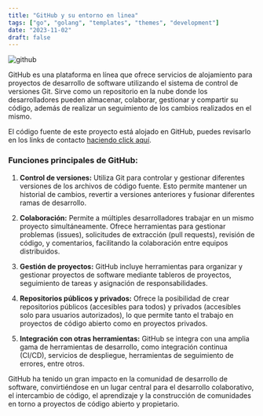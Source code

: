 ```yaml
---
title: "GitHub y su entorno en linea"
tags: ["go", "golang", "templates", "themes", "development"]
date: "2023-11-02"
draft: false
---
```

![github](/GitHub-logo.png)

GitHub es una plataforma en línea que ofrece servicios de alojamiento para proyectos de desarrollo de software utilizando el sistema de control de versiones Git. Sirve como un repositorio en la nube donde los desarrolladores pueden almacenar, colaborar, gestionar y compartir su código, además de realizar un seguimiento de los cambios realizados en el mismo.

El código fuente de este proyecto está alojado en GitHub, puedes revisarlo en los links de contacto [haciendo click aquí](https://github.com/Samo9829/blog_hugo).

### Funciones principales de GitHub:

1. **Control de versiones:** Utiliza Git para controlar y gestionar diferentes versiones de los archivos de código fuente. Esto permite mantener un historial de cambios, revertir a versiones anteriores y fusionar diferentes ramas de desarrollo.

2. **Colaboración:** Permite a múltiples desarrolladores trabajar en un mismo proyecto simultáneamente. Ofrece herramientas para gestionar problemas (issues), solicitudes de extracción (pull requests), revisión de código, y comentarios, facilitando la colaboración entre equipos distribuidos.

3. **Gestión de proyectos:** GitHub incluye herramientas para organizar y gestionar proyectos de software mediante tableros de proyectos, seguimiento de tareas y asignación de responsabilidades.

4. **Repositorios públicos y privados:** Ofrece la posibilidad de crear repositorios públicos (accesibles para todos) y privados (accesibles solo para usuarios autorizados), lo que permite tanto el trabajo en proyectos de código abierto como en proyectos privados.

5. **Integración con otras herramientas:** GitHub se integra con una amplia gama de herramientas de desarrollo, como integración continua (CI/CD), servicios de despliegue, herramientas de seguimiento de errores, entre otros.

GitHub ha tenido un gran impacto en la comunidad de desarrollo de software, convirtiéndose en un lugar central para el desarrollo colaborativo, el intercambio de código, el aprendizaje y la construcción de comunidades en torno a proyectos de código abierto y propietario.

